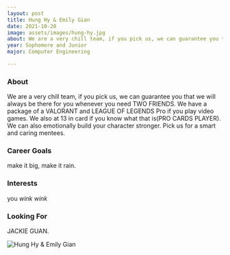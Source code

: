 ```yaml
---
layout: post
title: Hung Hy & Emily Gian 
date: 2021-10-20
image: assets/images/hung-hy.jpg
about: We are a very chill team, if you pick us, we can guarantee you that we will always be there for you whenever you need TWO FRIENDS. We have a package of a VALORANT and LEAGUE OF LEGENDS Pro if you play video games. We also at 13 in card if you know what that is(PRO CARDS PLAYER). We can also emotionally build your character stronger. Pick us for a smart and caring mentees.
year: Sophomore and Junior
major: Computer Engineering 

---
```


### About

We are a very chill team, if you pick us, we can guarantee you that we will always be there for you whenever you need TWO FRIENDS. We have a package of a VALORANT and LEAGUE OF LEGENDS Pro if you play video games. We also at 13 in card if you know what that is(PRO CARDS PLAYER). We can also emotionally build your character stronger. Pick us for a smart and caring mentees.

### Career Goals

make it big, make it rain.

### Interests

you *wink wink*

### Looking For

JACKIE GUAN.

<div class="text-center my-5">
    <img src="{ https://sase-drexel.github.io/mentorship-2021/assets/images/hung-hy.jpg | absolute_url }" alt="Hung Hy & Emily Gian" class="rounded post-img" />
</div>
